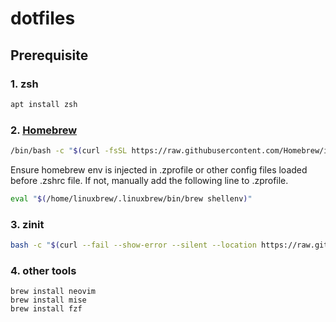 # dotfiles

## Prerequisite

### 1. zsh
```bash
apt install zsh
```

### 2. [Homebrew](https://brew.sh/)

```bash
/bin/bash -c "$(curl -fsSL https://raw.githubusercontent.com/Homebrew/install/HEAD/install.sh)"
```

Ensure homebrew env is injected in .zprofile or other config files loaded before .zshrc file. If not, manually add the following line to .zprofile.

```bash
eval "$(/home/linuxbrew/.linuxbrew/bin/brew shellenv)"
```

### 3. zinit

```bash
bash -c "$(curl --fail --show-error --silent --location https://raw.githubusercontent.com/zdharma-continuum/zinit/HEAD/scripts/install.sh)"
```

### 4. other tools

```
brew install neovim
brew install mise
brew install fzf
```